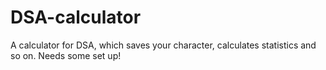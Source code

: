 # DSA-calculator
A calculator for DSA, which saves your character, calculates statistics and so on. Needs some set up!
